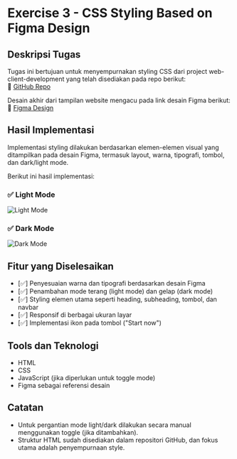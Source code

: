 # Exercise 3 - CSS Styling Based on Figma Design

## Deskripsi Tugas

Tugas ini bertujuan untuk menyempurnakan styling CSS dari project web-client-development yang telah disediakan pada repo berikut:  
🔗 [GitHub Repo](https://github.com/cakrawala-university/web-client-development)

Desain akhir dari tampilan website mengacu pada link desain Figma berikut:  
🎨 [Figma Design](https://www.figma.com/design/CAawvDkcG4AloMWvHwrQvo/workoutaja?node-id=0-1&t=CfOlRclJPeT5PykW-1)

## Hasil Implementasi

Implementasi styling dilakukan berdasarkan elemen-elemen visual yang ditampilkan pada desain Figma, termasuk layout, warna, tipografi, tombol, dan dark/light mode.

Berikut ini hasil implementasi:

### ✅ Light Mode

![Light Mode](/images/lighmode.png)

### ✅ Dark Mode

![Dark Mode](/images/darkmode.png)

## Fitur yang Diselesaikan

-   [✅] Penyesuaian warna dan tipografi berdasarkan desain Figma
-   [✅] Penambahan mode terang (light mode) dan gelap (dark mode)
-   [✅] Styling elemen utama seperti heading, subheading, tombol, dan navbar
-   [✅] Responsif di berbagai ukuran layar
-   [✅] Implementasi ikon pada tombol ("Start now")

## Tools dan Teknologi

-   HTML
-   CSS
-   JavaScript (jika diperlukan untuk toggle mode)
-   Figma sebagai referensi desain

## Catatan

-   Untuk pergantian mode light/dark dilakukan secara manual menggunakan toggle (jika ditambahkan).
-   Struktur HTML sudah disediakan dalam repositori GitHub, dan fokus utama adalah penyempurnaan style.
